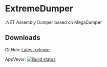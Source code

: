 # ExtremeDumper
.NET Assembly Dumper based on MegaDumper

## Downloads
GitHub: [Latest release](https://github.com/wwh1004/ExtremeDumper/releases/latest)

AppVeyor: [![Build status](https://ci.appveyor.com/api/projects/status/f6kyx4yv68lwain0?svg=true)](https://ci.appveyor.com/project/wwh1004/extremedumper)
